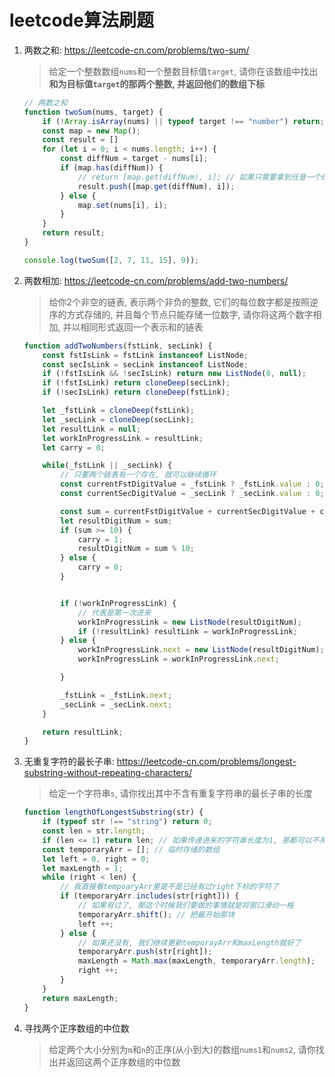 # leetcode算法刷题

1. 两数之和: https://leetcode-cn.com/problems/two-sum/
    > 给定一个整数数组```nums```和一个整数目标值```target```, 请你在该数组中找出**和为目标值```target```的那两个整数, 并返回他们的数组下标**

    ```js
    // 两数之和
    function twoSum(nums, target) {
        if (!Array.isArray(nums) || typeof target !== "number") return;
        const map = new Map();
        const result = []
        for (let i = 0; i < nums.length; i++) {
            const diffNum = target - nums[i];
            if (map.has(diffNum)) {
                // return [map.get(diffNum), i]; // 如果只需要拿到任意一个组合就返回就可以了
                result.push([map.get(diffNum), i]);
            } else {
                map.set(nums[i], i);
            }
        }
        return result;
    }

    console.log(twoSum([2, 7, 11, 15], 9));
    ```

2. 两数相加: https://leetcode-cn.com/problems/add-two-numbers/
    > 给你2个非空的链表, 表示两个非负的整数, 它们的每位数字都是按照逆序的方式存储的, 并且每个节点只能存储一位数字, 请你将这两个数字相加, 并以相同形式返回一个表示和的链表

    ```js
    function addTwoNumbers(fstLink, secLink) {
        const fstIsLink = fstLink instanceof ListNode;
        const secIsLink = secLink instanceof ListNode;
        if (!fstIsLink && !secIsLink) return new ListNode(0, null);
        if (!fstIsLink) return cloneDeep(secLink);
        if (!secIsLink) return cloneDeep(fstLink);

        let _fstLink = cloneDeep(fstLink);
        let _secLink = cloneDeep(secLink);
        let resultLink = null;
        let workInProgressLink = resultLink;
        let carry = 0;

        while(_fstLink || _secLink) {
            // 只要两个链表有一个存在, 就可以继续循环
            const currentFstDigitValue = _fstLink ? _fstLink.value : 0;
            const currentSecDigitValue = _secLink ? _secLink.value : 0;

            const sum = currentFstDigitValue + currentSecDigitValue + carry;
            let resultDigitNum = sum;
            if (sum >= 10) {
                carry = 1;
                resultDigitNum = sum % 10;
            } else {
                carry = 0;
            }


            if (!workInProgressLink) {
                // 代表是第一次进来
                workInProgressLink = new ListNode(resultDigitNum);
                if (!resultLink) resultLink = workInProgressLink;
            } else {
                workInProgressLink.next = new ListNode(resultDigitNum);
                workInProgressLink = workInProgressLink.next;

            }

            _fstLink = _fstLink.next;
            _secLink = _secLink.next;
        }

        return resultLink;
    }
    ```

3. 无重复字符的最长子串: https://leetcode-cn.com/problems/longest-substring-without-repeating-characters/
    > 给定一个字符串```s```, 请你找出其中不含有重复字符串的最长子串的长度
    ```js
    function lengthOfLongestSubstring(str) {
        if (typeof str !== "string") return 0;
        const len = str.length;
        if (len <= 1) return len; // 如果传递进来的字符串长度为1, 那都可以不用比了
        const temporaryArr = []; // 临时存储的数组
        let left = 0, right = 0;
        let maxLength = 1;
        while (right < len) {
            // 我直接看tempoaryArr里是不是已经有过right下标的字符了
            if (temporaryArr.includes(str[right])) {
                // 如果有过了, 那这个时候我们要做的事情就是将窗口滑动一格
                temporaryArr.shift(); // 把最开始那块
                left ++;
            } else {
                // 如果还没有, 我们继续更新temporayArr和maxLength就好了
                temporaryArr.push(str[right]);
                maxLength = Math.max(maxLength, temporaryArr.length);
                right ++;
            }
        }
        return maxLength;
    }
    ```

4. 寻找两个正序数组的中位数
    > 给定两个大小分别为```m```和```n```的正序(从小到大)的数组```nums1```和```nums2```, 请你找出并返回这两个正序数组的中位数